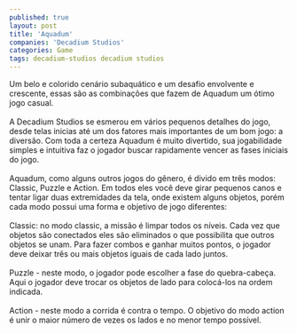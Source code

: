 ```yaml
---
published: true
layout: post
title: 'Aquadum'
companies: 'Decadium Studios'
categories: Game
tags: decadium-studios decadium studios
---
```

Um belo e colorido cen&aacute;rio subaqu&aacute;tico e um desafio envolvente e crescente, essas s&atilde;o as combina&ccedil;&otilde;es que fazem de Aquadum um &oacute;timo jogo casual.<br /><br />A Decadium Studios se esmerou em v&aacute;rios pequenos detalhes do jogo, desde telas inicias at&eacute; um dos fatores mais importantes de um bom jogo: a divers&atilde;o. Com toda a certeza Aquadum &eacute; muito divertido, sua jogabilidade simples e intuitiva faz o jogador buscar rapidamente vencer as fases iniciais do jogo.<br /><br />Aquadum, como alguns outros jogos do g&ecirc;nero, &eacute; divido em tr&ecirc;s modos: Classic, Puzzle e Action. Em todos eles voc&ecirc; deve girar pequenos canos e tentar ligar duas extremidades da tela, onde existem alguns objetos, por&eacute;m cada modo possui uma forma e objetivo de jogo diferentes: <br /><br />Classic: no modo classic, a miss&atilde;o &eacute; limpar todos os n&iacute;veis. Cada vez que objetos s&atilde;o conectados eles s&atilde;o eliminados o que possibilita que outros objetos se unam. Para fazer combos e ganhar muitos pontos, o jogador deve deixar tr&ecirc;s ou mais objetos iguais de cada lado juntos.<br /><br />Puzzle - neste modo, o jogador pode escolher a fase do quebra-cabe&ccedil;a. Aqui o jogador deve trocar os objetos de lado para coloc&aacute;-los na ordem indicada.<br /><br />Action - neste modo a corrida &eacute; contra o tempo. O objetivo do modo action &eacute; unir o maior n&uacute;mero de vezes os lados e no menor tempo poss&iacute;vel.
